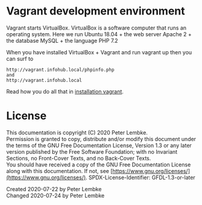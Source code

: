 # Vagrant development environment

Vagrant starts VirtualBox. VirtualBox is a software computer that runs an operating system.
Here we run Ubuntu 18.04 + the web server Apache 2 + the database MySQL + the language PHP 7.2

When you have installed VirtualBox + Vagrant and run vagrant up then you can surf to
```
http://vagrant.infohub.local/phpinfo.php
and
http://vagrant.infohub.local
```

Read how you do all that in [installation vagrant](installation_vagrant.md).

# License
This documentation is copyright (C) 2020 Peter Lembke.  
Permission is granted to copy, distribute and/or modify this document under the terms of the GNU Free Documentation License, Version 1.3 or any later version published by the Free Software Foundation; with no Invariant Sections, no Front-Cover Texts, and no Back-Cover Texts.  
You should have received a copy of the GNU Free Documentation License along with this documentation. If not, see [https://www.gnu.org/licenses/](https://www.gnu.org/licenses/).  SPDX-License-Identifier: GFDL-1.3-or-later  

Created 2020-07-22 by Peter Lembke  
Changed 2020-07-24 by Peter Lembke  
